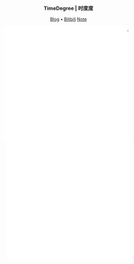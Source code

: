 <h3 align="center"> TimeDegree | 时度度</h3>

<p align="center">
  <a href="https://blog.timedegree.cc/">Blog</a> •
  <a href="https://space.bilibili.com/10077094">Bilibili</a>
  <a href="http://note.timedegree.cc/">Note</a> 
</p>

<!-- ![Metrics](https://github.com/timedegree/timedegree/blob/master/github-metrics.svg) -->

<p align="center">
  <a href="https://github.com/timedegree">
    <img width="400" align="top" src="https://github.com/timedegree/timedegree/blob/main/metrics.left.svg" />
  </a>
  &emsp;
  <a href="https://github.com/timedegree">
    <img width="400" align="top" src="https://github.com/timedegree/timedegree/blob/main/metrics.right.svg" />
  </a>
</p>
